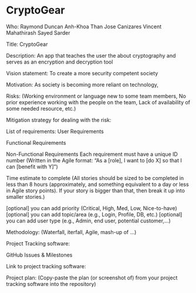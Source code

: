 # CryptoGear

Who:
Raymond Duncan
Anh-Khoa Than
Jose Canizares
Vincent Mahathirash
Sayed Sarder

Title:
CryptoGear

Description: 
An app that teaches the user the about cryptography and serves as an encryption and decryption tool

Vision statement: 
To create a more security competent society

Motivation: 
As society is becoming more reliant on technology, 

Risks: 
(Working environment or language new to some team members,
No prior experience working with the people on the team,
Lack of availability of some needed resource, etc.)

Mitigation strategy for dealing with the risk:

List of requirements: 
User Requirements

Functional Requirements

Non-Functional Requirements
Each requirement must have a unique ID number
(Written in the Agile format: “As a [role], I want to [do X] so that I can [benefit with Y]”)

Time estimate to complete
(All stories should be sized to be completed in less than 8 hours (approximately, and something equivalent to a day or less in Agile story points). If your story is bigger than that, then break it up into smaller stories.)

[optional] you can add priority (Critical, High, Med, Low, Nice-to-have)
[optional] you can add topic/area (e.g., Login, Profile, DB, etc.)
[optional] you can add user type (e.g., Admin, end user, potential customer,…)

Methodology: (Waterfall, iterfall, Agile, mash-up of …)

Project Tracking software:

GitHub Issues & Milestones

Link to project tracking software: 

Project plan: (Copy-paste the plan (or screenshot of) from your project tracking software into the repository)
